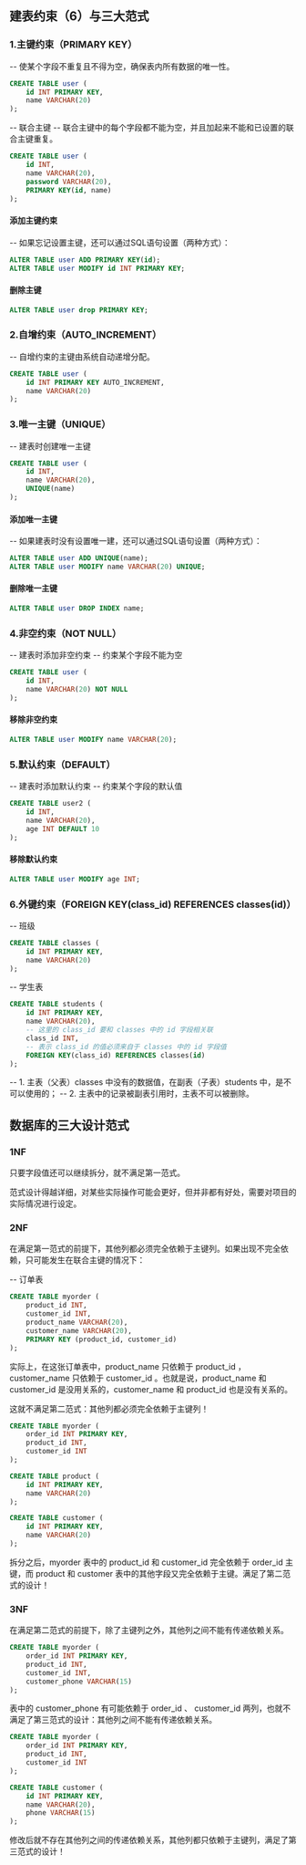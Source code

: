 
## 建表约束（6）与三大范式
### 1.主键约束（PRIMARY KEY）

-- 使某个字段不重复且不得为空，确保表内所有数据的唯一性。
```sql
CREATE TABLE user (
    id INT PRIMARY KEY,
    name VARCHAR(20)
);
```

-- 联合主键
-- 联合主键中的每个字段都不能为空，并且加起来不能和已设置的联合主键重复。
```sql
CREATE TABLE user (
    id INT,
    name VARCHAR(20),
    password VARCHAR(20),
    PRIMARY KEY(id, name)
);
```
####  添加主键约束
-- 如果忘记设置主键，还可以通过SQL语句设置（两种方式）：
```sql
ALTER TABLE user ADD PRIMARY KEY(id);
ALTER TABLE user MODIFY id INT PRIMARY KEY;
```

#### 删除主键
```sql
ALTER TABLE user drop PRIMARY KEY;
```


###  2.自增约束（AUTO_INCREMENT）
-- 自增约束的主键由系统自动递增分配。
```sql
CREATE TABLE user (
    id INT PRIMARY KEY AUTO_INCREMENT,
    name VARCHAR(20)
);
```


### 3.唯一主键（UNIQUE）
-- 建表时创建唯一主键
```sql
CREATE TABLE user (
    id INT,
    name VARCHAR(20),
    UNIQUE(name)
);
```

#### 添加唯一主键
-- 如果建表时没有设置唯一建，还可以通过SQL语句设置（两种方式）：
```sql
ALTER TABLE user ADD UNIQUE(name);
ALTER TABLE user MODIFY name VARCHAR(20) UNIQUE;
```

#### 删除唯一主键
```sql
ALTER TABLE user DROP INDEX name;
```

### 4.非空约束（NOT NULL）
-- 建表时添加非空约束
-- 约束某个字段不能为空
```sql
CREATE TABLE user (
    id INT,
    name VARCHAR(20) NOT NULL
);
```

#### 移除非空约束
```sql
ALTER TABLE user MODIFY name VARCHAR(20);
```
### 5.默认约束（DEFAULT）
-- 建表时添加默认约束
-- 约束某个字段的默认值
```sql
CREATE TABLE user2 (
    id INT,
    name VARCHAR(20),
    age INT DEFAULT 10
);
```

#### 移除默认约束
```sql
ALTER TABLE user MODIFY age INT;
```
### 6.外键约束（FOREIGN KEY(class_id) REFERENCES classes(id)）
-- 班级
```sql
CREATE TABLE classes (
    id INT PRIMARY KEY,
    name VARCHAR(20)
);
```

-- 学生表
```sql
CREATE TABLE students (
    id INT PRIMARY KEY,
    name VARCHAR(20),
    -- 这里的 class_id 要和 classes 中的 id 字段相关联
    class_id INT,
    -- 表示 class_id 的值必须来自于 classes 中的 id 字段值
    FOREIGN KEY(class_id) REFERENCES classes(id)
);
```

-- 1. 主表（父表）classes 中没有的数据值，在副表（子表）students 中，是不可以使用的；
-- 2. 主表中的记录被副表引用时，主表不可以被删除。


## 数据库的三大设计范式
### 1NF
只要字段值还可以继续拆分，就不满足第一范式。

范式设计得越详细，对某些实际操作可能会更好，但并非都有好处，需要对项目的实际情况进行设定。

### 2NF
在满足第一范式的前提下，其他列都必须完全依赖于主键列。如果出现不完全依赖，只可能发生在联合主键的情况下：

-- 订单表
```sql
CREATE TABLE myorder (
    product_id INT,
    customer_id INT,
    product_name VARCHAR(20),
    customer_name VARCHAR(20),
    PRIMARY KEY (product_id, customer_id)
);
```
实际上，在这张订单表中，product_name 只依赖于 product_id ，customer_name 只依赖于 customer_id 。也就是说，product_name 和 customer_id 是没用关系的，customer_name 和 product_id 也是没有关系的。

这就不满足第二范式：其他列都必须完全依赖于主键列！

```sql
CREATE TABLE myorder (
    order_id INT PRIMARY KEY,
    product_id INT,
    customer_id INT
);

CREATE TABLE product (
    id INT PRIMARY KEY,
    name VARCHAR(20)
);

CREATE TABLE customer (
    id INT PRIMARY KEY,
    name VARCHAR(20)
);
```
拆分之后，myorder 表中的 product_id 和 customer_id 完全依赖于 order_id 主键，而 product 和 customer 表中的其他字段又完全依赖于主键。满足了第二范式的设计！

### 3NF
在满足第二范式的前提下，除了主键列之外，其他列之间不能有传递依赖关系。

```sql
CREATE TABLE myorder (
    order_id INT PRIMARY KEY,
    product_id INT,
    customer_id INT,
    customer_phone VARCHAR(15)
);
```
表中的 customer_phone 有可能依赖于 order_id 、 customer_id 两列，也就不满足了第三范式的设计：其他列之间不能有传递依赖关系。

```sql
CREATE TABLE myorder (
    order_id INT PRIMARY KEY,
    product_id INT,
    customer_id INT
);

CREATE TABLE customer (
    id INT PRIMARY KEY,
    name VARCHAR(20),
    phone VARCHAR(15)
);
```
修改后就不存在其他列之间的传递依赖关系，其他列都只依赖于主键列，满足了第三范式的设计！
